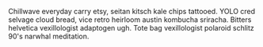Chillwave everyday carry etsy, seitan kitsch kale chips tattooed. YOLO cred selvage cloud bread, vice retro heirloom austin kombucha sriracha. Bitters helvetica vexillologist adaptogen ugh. Tote bag vexillologist polaroid schlitz 90's narwhal meditation.